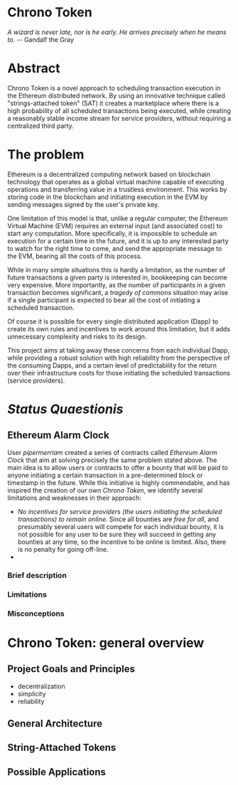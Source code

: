 # Chrono Token

_A wizard is never late, nor is he early. He arrives precisely when he means
to._
-- Gandalf the Gray

# Abstract

Chrono Token is a novel approach to scheduling transaction execution in
the Ethereum distributed network. By using an innovative technique called
"strings-attached token" (SAT) it creates a marketplace where there is a high
probability of all scheduled transactions being executed, while creating
a reasonably stable income stream for service providers, without requiring
a centralized third party.

# The problem

Ethereum is a decentralized computing network based on blockchain technology
that operates as a global virtual machine capable of executing operations
and transferring value in a trustless environment. This works by storing
code in the blockchain and initiating execution in the EVM by sending messages
signed by the user's private key.

One limitation of this model is that, unlike
a regular computer, the Ethereum Virtual Machine (EVM) requires an external
input (and associated cost) to start any computation. More specifically, it is
impossible to schedule an execution for a certain time in the future, and it is
up to any interested party to watch for the right time to come, and send
the appropriate message to the EVM, bearing all the costs of this process.

While in many simple situations this is hardly a limitation, as the number of
future transactions a given party is interested in, bookkeeping can become
very expensive. More importantly, as the number of participants in a given
transaction becomes significant, a _tragedy of commons_ situation may arise
if a single participant is expected to bear all the cost of initiating a
scheduled transaction.

Of course it is possible for every single distributed application (Dapp) to
create its own rules and incentives to work around this limitation, but it
adds unnecessary complexity and risks to its design.

This project aims at taking away these concerns from each individual Dapp, while
providing a robust solution with high reliability from the perspective of the
consuming Dapps, and a certain level of predictability for the return over their
infrastructure costs for those initiating the scheduled transactions (service
providers).

# _Status Quaestionis_

## Ethereum Alarm Clock

User _pipermerriam_ created a series of contracts called _Ethereum Alarm Clock_
that aim at solving precisely the same problem stated above. The main idea is
to allow users or contracts to offer a bounty that will be paid to anyone
initiating a certain transaction in a pre-determined block or timestamp in the
future. While this initiative is highly commendable, and has inspired the
creation of our own _Chrono Token_, we identify several limitations and
weaknesses in their approach:

-  _No incentives for service providers (the users initiating the scheduled
  transactions) to remain online._ Since all bounties are _free for all_,
  and presumably several users will compete for each individual bounty, it is
  not possible for any user to be sure they will succeed in getting any
  bounties at any time, so the incentive to be online is limited. Also,
  there is no penalty for going off-line.
-

### Brief description

### Limitations

### Misconceptions


# Chrono Token: general overview

## Project Goals and Principles

- decentralization
- simplicity
- reliability

## General Architecture

## String-Attached Tokens

## Possible Applications
